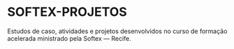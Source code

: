 # SOFTEX-PROJETOS

Estudos de caso, atividades e projetos desenvolvidos no curso de formação acelerada ministrado pela Softex — Recife.
